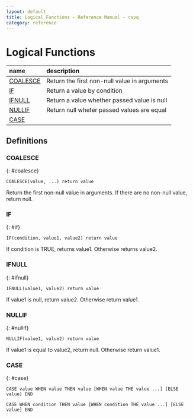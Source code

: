 ```yaml
---
layout: default
title: Logical Functions - Reference Manual - csvq
category: reference
---
```


# Logical Functions

| name | description |
| :- | :- |
| [COALESCE](#coalesce) | Return the first non-null value in arguments |
| [IF](#if) | Return a value by condition |
| [IFNULL](#ifnull) | Return a value whether passed value is null |
| [NULLIF](#nullif) | Return null wheter passed values are equal |
| [CASE](#case) |  |

## Definitions

### COALESCE
{: #coalesce}

```
COALESCE(value, ...) return value
```

Return the first non-null value in arguments. If there are no non-null value, return null.

### IF
{: #if}

```
IF(condition, value1, value2) return value
```

If condition is TRUE, returns value1. Otherwise returns value2.

### IFNULL
{: #ifnull}

```
IFNULL(value1, value2) return value
```

If value1 is null, return value2. Otherwise return value1.

### NULLIF
{: #nullif}

```
NULLIF(value1, value2) return value
```

If value1 is equal to value2, return null. Otherwise return value1.

### CASE
{: #case}

```
CASE value WHEN value THEN value [WHEN value THE value ...] [ELSE value] END
```

```
CASE WHEN condition THEN value [WHEN condition THE value ...] [ELSE value] END
```
